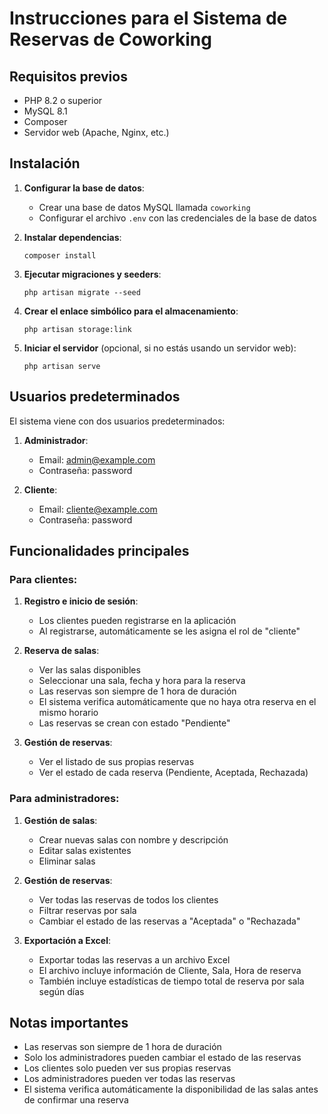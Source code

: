 # Instrucciones para el Sistema de Reservas de Coworking

## Requisitos previos
- PHP 8.2 o superior
- MySQL 8.1
- Composer
- Servidor web (Apache, Nginx, etc.)

## Instalación

1. **Configurar la base de datos**:
   - Crear una base de datos MySQL llamada `coworking`
   - Configurar el archivo `.env` con las credenciales de la base de datos

2. **Instalar dependencias**:
   ```
   composer install
   ```

3. **Ejecutar migraciones y seeders**:
   ```
   php artisan migrate --seed
   ```

4. **Crear el enlace simbólico para el almacenamiento**:
   ```
   php artisan storage:link
   ```

5. **Iniciar el servidor** (opcional, si no estás usando un servidor web):
   ```
   php artisan serve
   ```

## Usuarios predeterminados

El sistema viene con dos usuarios predeterminados:

1. **Administrador**:
   - Email: admin@example.com
   - Contraseña: password

2. **Cliente**:
   - Email: cliente@example.com
   - Contraseña: password

## Funcionalidades principales

### Para clientes:
1. **Registro e inicio de sesión**:
   - Los clientes pueden registrarse en la aplicación
   - Al registrarse, automáticamente se les asigna el rol de "cliente"

2. **Reserva de salas**:
   - Ver las salas disponibles
   - Seleccionar una sala, fecha y hora para la reserva
   - Las reservas son siempre de 1 hora de duración
   - El sistema verifica automáticamente que no haya otra reserva en el mismo horario
   - Las reservas se crean con estado "Pendiente"

3. **Gestión de reservas**:
   - Ver el listado de sus propias reservas
   - Ver el estado de cada reserva (Pendiente, Aceptada, Rechazada)

### Para administradores:
1. **Gestión de salas**:
   - Crear nuevas salas con nombre y descripción
   - Editar salas existentes
   - Eliminar salas

2. **Gestión de reservas**:
   - Ver todas las reservas de todos los clientes
   - Filtrar reservas por sala
   - Cambiar el estado de las reservas a "Aceptada" o "Rechazada"

3. **Exportación a Excel**:
   - Exportar todas las reservas a un archivo Excel
   - El archivo incluye información de Cliente, Sala, Hora de reserva
   - También incluye estadísticas de tiempo total de reserva por sala según días

## Notas importantes

- Las reservas son siempre de 1 hora de duración
- Solo los administradores pueden cambiar el estado de las reservas
- Los clientes solo pueden ver sus propias reservas
- Los administradores pueden ver todas las reservas
- El sistema verifica automáticamente la disponibilidad de las salas antes de confirmar una reserva